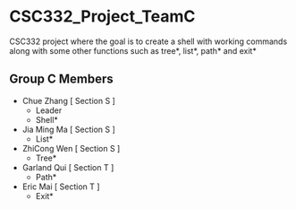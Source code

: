 # CSC332_Project_TeamC
CSC332 project where the goal is to create a shell with working commands along with some other functions such as tree*, list*, path* and exit*

## Group C Members 
- Chue Zhang [ Section S ] 
  - Leader  
  - Shell*
- Jia Ming Ma [ Section S ]
  - List*
- ZhiCong Wen [ Section S ]
  - Tree*
- Garland Qui [ Section T ]
  - Path*
- Eric Mai [ Section T ]
  - Exit*
